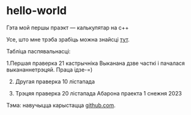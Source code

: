 # hello-world
Гэта мой першы праэкт — калькулятар на с++


Усе, што мне трэба зрабіць можна знайсці [тут](https://docs.google.com/document/d/116Ch-CfY2T-KYU8IM7-SlZDHx7HXvUwgowSJoEwUsFM/mobilebasic).

Табліца паспявальнасці:

1.Першая праверка 21 кастрычніка Выканана дзве часткі і пачалася выкананнетрэцяй. Праца ідзе-=)

2. Другая праверка 10 лістапада

3. Трэцяя праверка 20 лістапада
Абарона праекта 1 снежня 2023

Тэма: навучыцца карыстацца [github.com](https://github.com).

